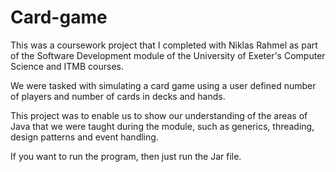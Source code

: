 # Card-game
This was a coursework project that I completed with Niklas Rahmel as part of the Software Development module of the University of Exeter's Computer Science and ITMB courses. 

We were tasked with simulating a card game using a user defined number of players and number of cards in decks and hands.

This project was to enable us to show our understanding of the areas of Java that we were taught during the module, 
such as generics, threading, design patterns and event handling. 

If you want to run the program, then just run the Jar file.
